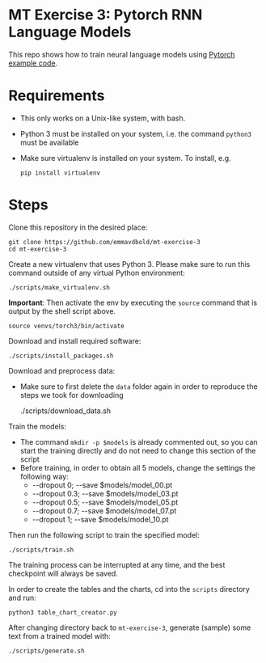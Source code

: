 # MT Exercise 3: Pytorch RNN Language Models

This repo shows how to train neural language models using [Pytorch example code](https://github.com/pytorch/examples/tree/master/word_language_model).

# Requirements

- This only works on a Unix-like system, with bash.
- Python 3 must be installed on your system, i.e. the command `python3` must be available
- Make sure virtualenv is installed on your system. To install, e.g.

    `pip install virtualenv`

# Steps

Clone this repository in the desired place:

    git clone https://github.com/emmavdbold/mt-exercise-3
    cd mt-exercise-3

Create a new virtualenv that uses Python 3. Please make sure to run this command outside of any virtual Python environment:

    ./scripts/make_virtualenv.sh

**Important**: Then activate the env by executing the `source` command that is output by the shell script above.

    source venvs/torch3/bin/activate

Download and install required software:

    ./scripts/install_packages.sh

Download and preprocess data:
* Make sure to first delete the `data` folder again in order to reproduce the steps we took for downloading


    ./scripts/download_data.sh

Train the models:
* The command `mkdir -p $models` is already commented out, so you can start the training directly and do not need to change this section of the script
* Before training, in order to obtain all 5 models, change the settings the following way:
  * --dropout 0; --save $models/model_00.pt
  * --dropout 0.3; --save $models/model_03.pt
  * --dropout 0.5; --save $models/model_05.pt
  * --dropout 0.7; --save $models/model_07.pt
  * --dropout 1; --save $models/model_10.pt

Then run the following script to train the specified model:

    ./scripts/train.sh

The training process can be interrupted at any time, and the best checkpoint will always be saved.

In order to create the tables and the charts, cd into the `scripts` directory and run:

    python3 table_chart_creator.py

After changing directory back to `mt-exercise-3`, generate (sample) some text from a trained model with:

    ./scripts/generate.sh
